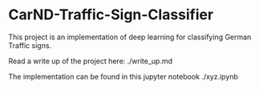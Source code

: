 # CarND-Traffic-Sign-Classifier

This project is an implementation of deep learning for classifying German Traffic signs.

Read a write up of the project here: ./write_up.md

The implementation can be found in this jupyter notebook ./xyz.ipynb
